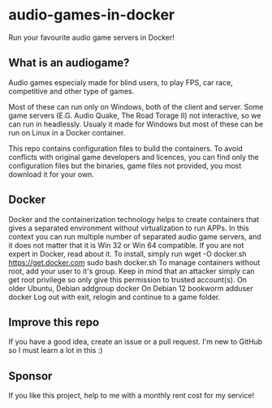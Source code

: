 # audio-games-in-docker

Run your favourite audio game servers in Docker!

## What is an audiogame?
Audio games especialy made for blind users, to play FPS, car race, competitive and other type of games.

Most of these can run only on Windows, both of the client and server. Some game servers (E.G. Audio Quake, The Road Torage II) not interactive, so we can run in headlessly. Usualy it made for Windows but most of these can be run on Linux in a Docker container.

This repo contains configuration files to build the containers. To avoid conflicts with original game developers and licences, you can find only the configuration files but the binaries, game files not provided, you most download it for your own.

## Docker
Docker and the containerization technology helps to create containers that gives a separated environment without virtualization to run APPs.
In this context you can run multiple number of separated audio game servers, and it does not matter that it is Win 32 or Win 64 compatible.
If you are not expert in Docker, read about it. To install, simply run
wget -O docker.sh https://get.docker.com
sudo bash docker.sh
To manage containers without root, add your user to it's group. Keep in mind that an attacker simply can get root privilege so only give this permission to trusted account(s).
On older Ubuntu, Debian
addgroup <your-user-name> docker
On Debian 12 bookworm 
adduser <your-user-name> docker
Log out with exit, relogin and continue to a game folder.

## Improve this repo
If you have a good idea, create an issue or a pull request. I'm new to GitHub so I must learn a lot in this :)

## Sponsor
If you like this project, help to me with a monthly rent cost for my service!
